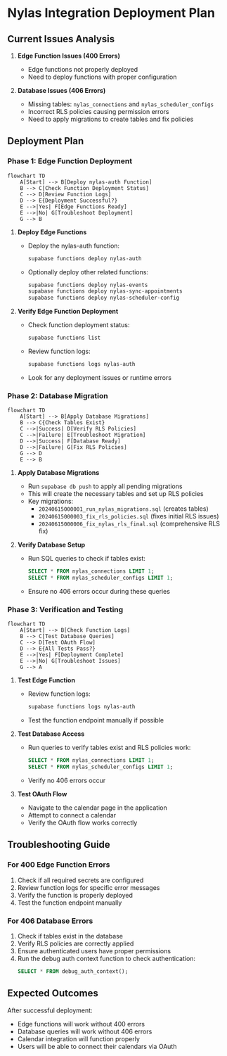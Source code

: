 # Nylas Integration Deployment Plan

## Current Issues Analysis

1. **Edge Function Issues (400 Errors)**
   - Edge functions not properly deployed
   - Need to deploy functions with proper configuration

2. **Database Issues (406 Errors)**
   - Missing tables: `nylas_connections` and `nylas_scheduler_configs`
   - Incorrect RLS policies causing permission errors
   - Need to apply migrations to create tables and fix policies

## Deployment Plan

### Phase 1: Edge Function Deployment

```mermaid
flowchart TD
    A[Start] --> B[Deploy nylas-auth Function]
    B --> C[Check Function Deployment Status]
    C --> D[Review Function Logs]
    D --> E{Deployment Successful?}
    E -->|Yes| F[Edge Functions Ready]
    E -->|No| G[Troubleshoot Deployment]
    G --> B
```

1. **Deploy Edge Functions**
   - Deploy the nylas-auth function:
     ```bash
     supabase functions deploy nylas-auth
     ```
   - Optionally deploy other related functions:
     ```bash
     supabase functions deploy nylas-events
     supabase functions deploy nylas-sync-appointments
     supabase functions deploy nylas-scheduler-config
     ```

2. **Verify Edge Function Deployment**
   - Check function deployment status:
     ```bash
     supabase functions list
     ```
   - Review function logs:
     ```bash
     supabase functions logs nylas-auth
     ```
   - Look for any deployment issues or runtime errors

### Phase 2: Database Migration

```mermaid
flowchart TD
    A[Start] --> B[Apply Database Migrations]
    B --> C{Check Tables Exist}
    C -->|Success| D[Verify RLS Policies]
    C -->|Failure| E[Troubleshoot Migration]
    D -->|Success| F[Database Ready]
    D -->|Failure| G[Fix RLS Policies]
    G --> D
    E --> B
```

1. **Apply Database Migrations**
   - Run `supabase db push` to apply all pending migrations
   - This will create the necessary tables and set up RLS policies
   - Key migrations: 
     - `20240615000001_run_nylas_migrations.sql` (creates tables)
     - `20240615000003_fix_rls_policies.sql` (fixes initial RLS issues)
     - `20240615000006_fix_nylas_rls_final.sql` (comprehensive RLS fix)

2. **Verify Database Setup**
   - Run SQL queries to check if tables exist:
     ```sql
     SELECT * FROM nylas_connections LIMIT 1;
     SELECT * FROM nylas_scheduler_configs LIMIT 1;
     ```
   - Ensure no 406 errors occur during these queries

### Phase 3: Verification and Testing

```mermaid
flowchart TD
    A[Start] --> B[Check Function Logs]
    B --> C[Test Database Queries]
    C --> D[Test OAuth Flow]
    D --> E{All Tests Pass?}
    E -->|Yes| F[Deployment Complete]
    E -->|No| G[Troubleshoot Issues]
    G --> A
```

1. **Test Edge Function**
   - Review function logs:
     ```bash
     supabase functions logs nylas-auth
     ```
   - Test the function endpoint manually if possible

2. **Test Database Access**
   - Run queries to verify tables exist and RLS policies work:
     ```sql
     SELECT * FROM nylas_connections LIMIT 1;
     SELECT * FROM nylas_scheduler_configs LIMIT 1;
     ```
   - Verify no 406 errors occur

3. **Test OAuth Flow**
   - Navigate to the calendar page in the application
   - Attempt to connect a calendar
   - Verify the OAuth flow works correctly

## Troubleshooting Guide

### For 400 Edge Function Errors
1. Check if all required secrets are configured
2. Review function logs for specific error messages
3. Verify the function is properly deployed
4. Test the function endpoint manually

### For 406 Database Errors
1. Check if tables exist in the database
2. Verify RLS policies are correctly applied
3. Ensure authenticated users have proper permissions
4. Run the debug auth context function to check authentication:
   ```sql
   SELECT * FROM debug_auth_context();
   ```

## Expected Outcomes

After successful deployment:
- Edge functions will work without 400 errors
- Database queries will work without 406 errors
- Calendar integration will function properly
- Users will be able to connect their calendars via OAuth